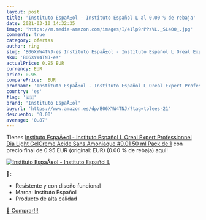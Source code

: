 ```yaml
---
layout: post
title: 'Instituto EspaÃ±ol - Instituto Español L al 0.00 % de rebaja'
date: 2021-03-10 14:32:35
image: 'https://m.media-amazon.com/images/I/41lp9rPPsVL._SL400_.jpg'
comments: true
category: ofertas
author: ring
slug: 'B06XYW4TNJ-es Instituto EspaÃ±ol - Instituto Español L Oreal Expert...'
sku: 'B06XYW4TNJ-es'
actualPrice: 0.95 EUR
currency: EUR
price: 0.95
comparePrice:  EUR
prodname: 'Instituto EspaÃ±ol - Instituto Español L Oreal Expert Professionnel Dia Light GelCreme Acide Sans Amoniaque #9.01 50 ml  Pack de 1'
country: 'es'
flag: '🇪🇸'
brand: 'Instituto EspaÃ±ol'
buyurl: 'https://www.amazon.es/dp/B06XYW4TNJ/?tag=tolees-21'
descuento: '0.00'
average: '0.87'
---
```


Tienes [Instituto EspaÃ±ol - Instituto Español L Oreal Expert Professionnel Dia Light GelCreme Acide Sans Amoniaque #9.01 50 ml  Pack de 1](https://www.amazon.es/dp/B06XYW4TNJ/?tag=tolees-21) con precio final de  0.95 EUR (original:  EUR) (0.00 %  de rebaja) aqui!

[![Instituto EspaÃ±ol - Instituto Español L](https://m.media-amazon.com/images/I/41lp9rPPsVL._SL400_.jpg)](https://www.amazon.es/dp/B06XYW4TNJ/?tag=tolees-21)

🔎:

- Resistente y con diseño funcional
- Marca: Instituto Español
- Producto de alta calidad

[🛒 Comprar!!!](https://www.amazon.es/dp/B06XYW4TNJ/?tag=tolees-21)
